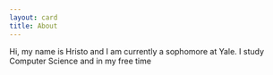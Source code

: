 ```yaml
---
layout: card
title: About
---
```

Hi, my name is Hristo and I am currently a sophomore at Yale. I study Computer
Science and in my free time 

